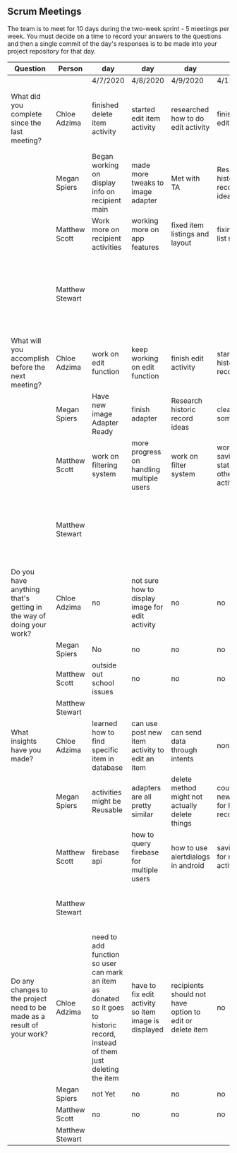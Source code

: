 ## Scrum Meetings
The team is to meet for 10 days during the two-week sprint - 5 meetings per week. You must decide on a time to record your answers to the questions and then a single commit of the day's responses is to be made into your project repository for that day.

Question    |          Person                                             | day | day | day | day | day | day | day |day | day | day |
------------|---------------------------------------------------------------------|-----|-----|-----|-----|-----|-----|-----|----|-----|-----| 
| | | 4/7/2020 | 4/8/2020 | 4/9/2020 | 4/11/2020 | 4/12/2020 | 4/13/2020 | 4/14/2020 | 4/15/2020 | 4/16/2020 | 4/17/2020
| What did you complete since the last meeting? | Chloe Adzima | finished delete item activity | started edit item activity | researched how to do edit activity | finished edit activity | made new activity so users can click on item to see all item details | app testing | updated menus for donor and recipients | recipients can email donors if interested in item | added tests for new app functions | created sprint retrospective
|            | Megan Spiers | Began working on display info on recipient main | made more tweaks to image adapter | Met with TA | Researched historic record ideas | cleaned up and fixed some typos | Start historic record | Add Button for past postings | Added new activities for historic record | Finalized final things for record | Finished donor historic record
|            | Matthew Scott |   Work more on recipient activities | working more on app features | fixed item listings and layout | fixing item list refresh | working on refreshing item listing with filters
|            | Matthew Stewart | | | | | | learned how to correctly manage dependencies | cleaned files and started work for communicating notifications between users | added to recipient's viewing features, made tests, continued research for yesterday's work | watched a long detailed tutorial on making a messaging app | pushed work in progress of filtering things
| What will you accomplish before the next meeting? | Chloe Adzima | work on edit function | keep working on edit function | finish edit activity | start donor historic record | make option for adding item to historic record | espresso tests for edit and delete | research notifications | test new features in app | clean up activities | do remaining tests
|            | Megan Spiers | Have new image Adapter Ready | finish adapter | Research historic record ideas | clean up some stuff | start historic record | continue historic record | add activities for historic record | finish historic record | Touch up features | clean up files
|            | Matthew Scott |   work on filtering system | more progress on handling multiple users | work on filter system | working on saving states for other activities | adding intents for the other features
|            | Matthew Stewart | | | | | | get communications started | continue work from today, add to the layout design, add to browse/filter features, write various tests | add to features, look at ways to show request status, tests | merge and resolve conflicts, push some changes, fix my configuration files | look over things, add tests if needed
| Do you have anything that's getting in the way of doing your work? | Chloe Adzima | no | not sure how to display image for edit activity | no | no | no | no | time | no | no | no
|            | Megan Spiers | No | no | no | no | no | no | no | no | no | no
|            | Matthew Scott |   outside out school issues | no | no | no | no
|            | Matthew Stewart | | | | | | no | health problems | home problems | nothing | no
| What insights have you made? |Chloe Adzima | learned how to find specific item in database | can use post new item activity to edit an item | can send data through intents | none | can change methods when reusing activities | none | functionality can change based on user | can send intents to other utilities on emulator | none | none
|            | Megan Spiers | activities might be Reusable | adapters are all pretty similar | delete method might not actually delete things | could add new button for historic record | historic record is a common operation | all activities relate to one another | learned to make new activites | learned to make new branches in database | how to edit buttons | how to refactor
|            | Matthew Scott |   firebase api | how to query firebase for multiple users | how to use alertdialogs in android | saving info for new activities | how to use adapters
|            | Matthew Stewart | | | | | | linux has vast utility | android widgets are powerful | notifications likely too complex for this iteration | we've had little to no instruction for making apps | github is great
| Do any changes to the project need to be made as a result of your work? | Chloe Adzima | need to add function so user can mark an item as donated so it goes to historic record, instead of them just deleting the item | have to fix edit activity so item image is displayed | recipients should not have option to edit or delete item | no | donors and recipients should have different options when interacting with items | no | no | old items need to be edited or deleted before recipients can send email to donor | no | no
|            | Megan Spiers | not Yet | no | no | no | no | no | no | no | no | no
|            | Matthew Scott |   no | no | no | no | not yet
|            | Matthew Stewart | | | | | | no | no | no | no | no
